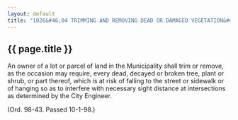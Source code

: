 ---
layout: default 
title: "1026&#46;04 TRIMMING AND REMOVING DEAD OR DAMAGED VEGETATION&#46;"---

{{ page.title }}
----------------

An owner of a lot or parcel of land in the Municipality shall trim or
remove, as the occasion may require, every dead, decayed or broken tree,
plant or shrub, or part thereof, which is at risk of falling to the
street or sidewalk or of hanging so as to interfere with necessary sight
distance at intersections as determined by the City Engineer.

(Ord. 98-43. Passed 10-1-98.)
